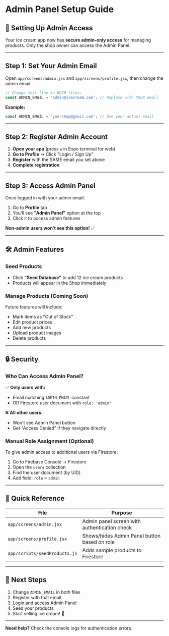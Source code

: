 # Admin Panel Setup Guide

## 🔐 Setting Up Admin Access

Your ice cream app now has **secure admin-only access** for managing products. Only the shop owner can access the Admin Panel.

---

## Step 1: Set Your Admin Email

Open `app/screens/admin.jsx` and `app/screens/profile.jsx`, then change the admin email:

```javascript
// Change this line in BOTH files:
const ADMIN_EMAIL = 'admin@icecream.com'; // Replace with YOUR email
```

**Example:**
```javascript
const ADMIN_EMAIL = 'yourshop@gmail.com'; // Use your actual email
```

---

## Step 2: Register Admin Account

1. **Open your app** (press `w` in Expo terminal for web)
2. **Go to Profile** → Click "Login / Sign Up"
3. **Register** with the SAME email you set above
4. **Complete registration**

---

## Step 3: Access Admin Panel

Once logged in with your admin email:

1. Go to **Profile** tab
2. You'll see **"Admin Panel"** option at the top
3. Click it to access admin features

**Non-admin users won't see this option!** ✅

---

## 🛠️ Admin Features

### Seed Products
- Click **"Seed Database"** to add 12 ice cream products
- Products will appear in the Shop immediately

### Manage Products (Coming Soon)
Future features will include:
- Mark items as "Out of Stock"
- Edit product prices
- Add new products
- Upload product images
- Delete products

---

## 🔒 Security

### Who Can Access Admin Panel?

✅ **Only users with:**
- Email matching `ADMIN_EMAIL` constant
- OR Firestore user document with `role: 'admin'`

❌ **All other users:**
- Won't see Admin Panel button
- Get "Access Denied" if they navigate directly

### Manual Role Assignment (Optional)

To give admin access to additional users via Firestore:

1. Go to Firebase Console → Firestore
2. Open the `users` collection
3. Find the user document (by UID)
4. Add field: `role` = `admin`

---

## 📝 Quick Reference

| File | Purpose |
|------|---------|
| `app/screens/admin.jsx` | Admin panel screen with authentication check |
| `app/screens/profile.jsx` | Shows/hides Admin Panel button based on role |
| `app/scripts/seedProducts.js` | Adds sample products to Firestore |

---

## 🚀 Next Steps

1. Change `ADMIN_EMAIL` in both files
2. Register with that email
3. Login and access Admin Panel
4. Seed your products
5. Start selling ice cream! 🍦

---

**Need help?** Check the console logs for authentication errors.
